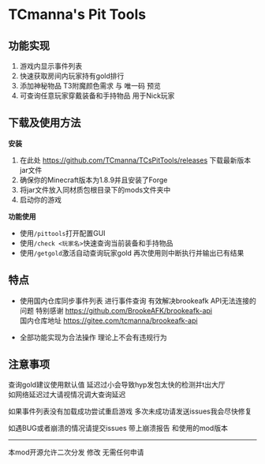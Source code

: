 TCmanna's Pit Tools
===

## 功能实现

1. 游戏内显示事件列表
2. 快速获取房间内玩家持有gold排行
3. 添加神秘物品 T3附魔颜色需求 与 唯一码 预览
4. 可查询任意玩家穿戴装备和手持物品 用于Nick玩家

## 下载及使用方法

**安装**  
1. 在此处 https://github.com/TCmanna/TCsPitTools/releases 下载最新版本jar文件
2. 确保你的Minecraft版本为1.8.9并且安装了Forge
3. 将jar文件放入同材质包根目录下的mods文件夹中
4. 启动你的游戏

**功能使用**  
* 使用`/pittools`打开配置GUI
* 使用`/check <玩家名>`快速查询当前装备和手持物品
* 使用`/getgold`激活自动查询玩家gold 再次使用则中断执行并输出已有结果

## 特点

* 使用国内仓库同步事件列表 进行事件查询 有效解决brookeafk API无法连接的问题
  特别感谢 https://github.com/BrookeAFK/brookeafk-api  
  国内仓库地址 https://gitee.com/tcmanna/brookeafk-api

* 全部功能实现为合法操作 理论上不会有违规行为

## 注意事项

查询gold建议使用默认值 延迟过小会导致hyp发包太快的检测并t出大厅  
如网络延迟过大请视情况调大查询延迟  
  
如果事件列表没有加载成功尝试重启游戏 多次未成功请发送issues我会尽快修复  
  
如遇BUG或者崩溃的情况请提交issues 带上崩溃报告 和使用的mod版本  

---
本mod开源允许二次分发 修改 无需任何申请
